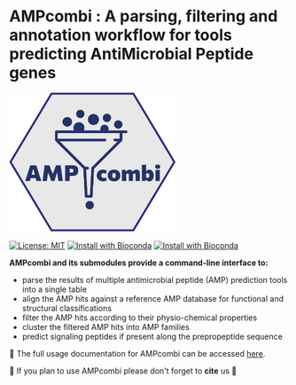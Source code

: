 # AMPcombi : A parsing, filtering and annotation workflow for tools predicting AntiMicrobial Peptide genes

<img src="https://raw.githubusercontent.com/Darcy220606/AMPcombi/main/docs/amp-combi-logo.png" width="300" height="250" /> 

[![License: MIT](https://img.shields.io/badge/License-MIT-yellow.svg)](https://opensource.org/licenses/MIT) [![Install with Bioconda](https://anaconda.org/bioconda/ampcombi/badges/downloads.svg)](https://anaconda.org/bioconda/ampcombi) [![Install with Bioconda](https://anaconda.org/bioconda/ampcombi/badges/version.svg)](https://anaconda.org/bioconda/ampcombi)


**AMPcombi and its submodules provide a command-line interface to:**

- parse the results of multiple antimicrobial peptide (AMP) prediction tools into a single table
- align the AMP hits against a reference AMP database for functional and structural classifications
- filter the AMP hits according to their physio-chemical properties
- cluster the filtered AMP hits into AMP families
- predict signaling peptides if present along the prepropeptide sequence

📕 The full usage documentation for AMPcombi can be accessed [here](https://ampcombi.readthedocs.io/en/main/).

📎 If you plan to use AMPcombi please don't forget to **cite** us 💚
